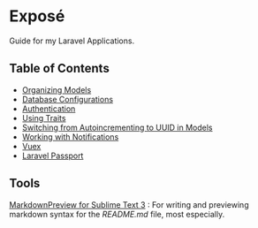 # Exposé
Guide for my Laravel Applications.

## Table of Contents
- [Organizing Models](https://github.com/Lavendar77/Expose/tree/organizing-models)
- [Database Configurations](https://github.com/Lavendar77/Expose/tree/database)
- [Authentication](https://github.com/Lavendar77/Expose/tree/authentication)
- [Using Traits](https://github.com/Lavendar77/Expose/tree/laravel-traits)
- [Switching from Autoincrementing to UUID in Models](https://github.com/Lavendar77/Expose/tree/eloquent-uuid)
- [Working with Notifications](https://github.com/Lavendar77/Expose/tree/notifications)
- [Vuex](https://github.com/Lavendar77/Expose/tree/vuex)
- [Laravel Passport](https://github.com/Lavendar77/Expose/tree/passport)

## Tools
[MarkdownPreview for Sublime Text 3](https://facelessuser.github.io/MarkdownPreview/) 
: For writing and previewing markdown syntax for the *README.md* file, most especially.
